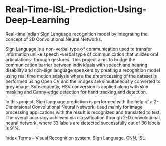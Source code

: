 # Real-Time-ISL-Prediction-Using-Deep-Learning
Real-time Indian Sign Language recognition model by integrating the concept of 2D Convolutional Neural Networks.

Sign Language is a non-verbal type of communication used to transfer information unlike speech -verbal type of communication that utilizes oral articulations- through gestures. This project aims to bridge the communication barrier between individuals with speech and hearing disability and non-sign language speakers by creating a recognition model using real time motion analysis where the preprocessing of the dataset is performed using Open CV and the images are simultaneously converted to grey image. Subsequently, HSV conversion is applied along with skin masking and Canny-edge detection for hand tracking and detection.

In this project, Sign language prediction is performed with the help of a 2-Dimensional Convolutional Neural Network, used mainly for image processing applications with the result is recognized and translated to text. The overall accuracy achieved via classification through 2-D convolutional neural network, where 33 labels are detected successfully out of 36 labels is 91%.

Index Terms – Visual Recognition system, Sign Language, CNN, ISL.
